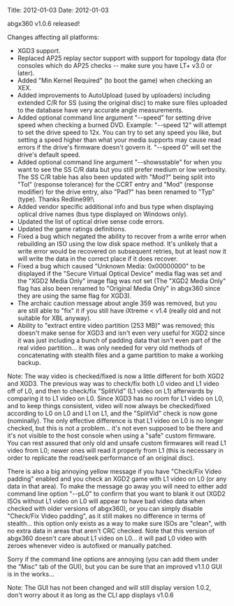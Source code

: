 Title: 2012-01-03
Date: 2012-01-03

abgx360 v1.0.6 released!

Changes affecting all platforms:

- XGD3 support.
- Replaced AP25 replay sector support with support for topology data (for consoles which do AP25 checks -- make sure you have LT+ v3.0 or later).
- Added "Min Kernel Required" (to boot the game) when checking an XEX.
- Added improvements to AutoUpload (used by uploaders) including extended C/R for SS (using the original disc) to make sure files uploaded to the database have very accurate angle measurements.
- Added optional command line argument "--speed" for setting drive speed when checking a burned DVD. Example: "--speed 12" will attempt to set the drive speed to 12x. You can try to set any speed you like, but setting a speed higher than what your media supports may cause read errors if the drive's firmware doesn't govern it. "--speed 0" will set the drive's default speed.
- Added optional command line argument "--showsstable" for when you want to see the SS C/R data but you still prefer medium or low verbosity. The SS C/R table has also been updated with "Mod?" being split into "Tol" (response tolerance) for the CCRT entry and "Mod" (response modifier) for the drive entry, also "Pad?" has been renamed to "Typ" (type). Thanks Redline99!\
- Added vendor specific additional info and bus type when displaying optical drive names (bus type displayed on Windows only).
- Updated the list of optical drive sense code errors.
- Updated the game ratings definitions.
- Fixed a bug which negated the ability to recover from a write error when rebuilding an ISO using the low disk space method. It's unlikely that a write error would be recovered on subsequent retries, but at least now it will write the data in the correct place if it does recover.
- Fixed a bug which caused "Unknown Media: 0x00000000" to be displayed if the "Secure Virtual Optical Device" media flag was set and the "XGD2 Media Only" image flag was not set (The "XGD2 Media Only" flag has also been renamed to "Original Media Only" in abgx360 since they are using the same flag for XGD3).
- The archaic caution message about angle 359 was removed, but you are still able to "fix" it if you still have iXtreme < v1.4 (really old and not suitable for XBL anyway).
- Ability to "extract entire video partition (253 MB)" was removed; this doesn't make sense for XGD3 and isn't even very useful for XGD2 since it was just including a bunch of padding data that isn't even part of the real video partition... it was only needed for very old methods of concatenating with stealth files and a game partition to make a working backup.

Note: The way video is checked/fixed is now a little different for both XGD2 and XGD3. The previous way was to check/fix both L0 video and L1 video off of L0, and then to check/fix "SplitVid" (L1 video on L1) afterwards by comparing it to L1 video on L0. Since XGD3 has no room for L1 video on L0, and to keep things consistent, video will now always be checked/fixed according to L0 on L0 and L1 on L1, and the "SplitVid" check is now gone (nominally). The only effective difference is that L1 video on L0 is no longer checked, but this is not a problem... it's not even supposed to be there and it's not visible to the host console when using a "safe" custom firmware. You can rest assured that only old and unsafe custom firmwares will read L1 video from L0; newer ones will read it properly from L1 (this is necessary in order to replicate the read/seek performance of an original disc).

There is also a big annoying yellow message if you have "Check/Fix Video padding" enabled and you check an XGD2 game with L1 video on L0 (or any data in that area). To make the message go away you will need to either add command line option "--pL0" to confirm that you want to blank it out (XGD2 ISOs without L1 video on L0 will appear to have bad video data when checked with older versions of abgx360), or you can simply disable "Check/Fix Video padding", as it still makes no difference in terms of stealth... this option only exists as a way to make sure ISOs are "clean", with no extra data in areas that aren't CRC checked. Note that this version of abgx360 doesn't care about L1 video on L0... it will pad L0 video with zeroes whenever video is autofixed or manually patched.

Sorry if the command line options are annoying (you can add them under the "Misc" tab of the GUI), but you can be sure that an improved v1.1.0 GUI is in the works...

Note: The GUI has not been changed and will still display version 1.0.2, don't worry about it as long as the CLI app displays v1.0.6